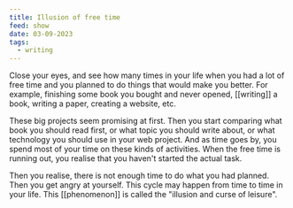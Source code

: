 ```yaml
---
title: Illusion of free time
feed: show
date: 03-09-2023
tags:
  - writing
---
```

Close your eyes, and see how many times in your life when you had a lot of free time and you planned to do things that would make you better. For example, finishing some book you bought and never opened, [[writing]] a book, writing a paper, creating a website, etc. 

These big projects seem promising at first. Then you start comparing what book you should read first, or what topic you should write about, or what technology you should use in your web project. And as time goes by, you spend most of your time on these kinds of activities. When the free time is running out, you realise that you haven't started the actual task. 

Then you realise, there is not enough time to do what you had planned. Then you get angry at yourself. This cycle may happen from time to time in your life. This [[phenomenon]] is called the "illusion and curse of leisure".
